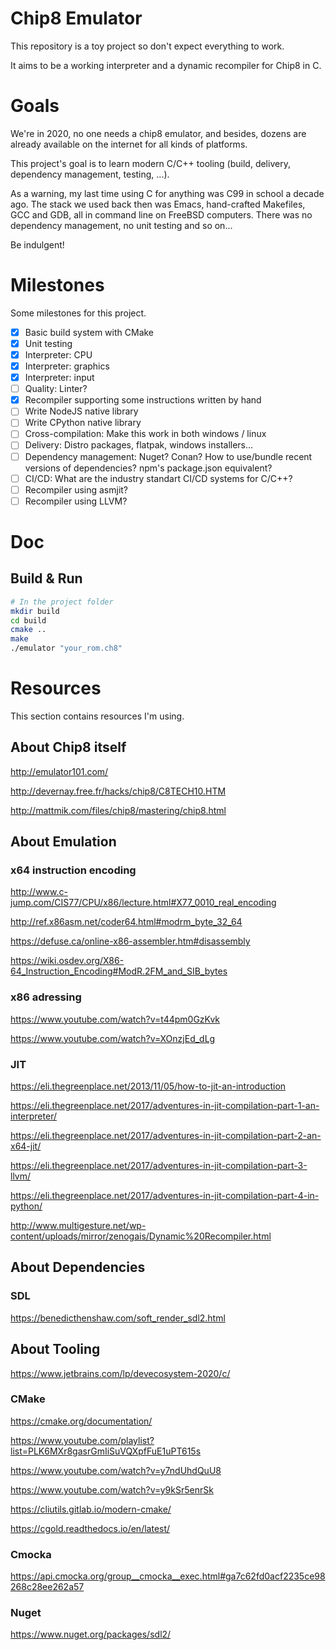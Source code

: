 # Chip8 Emulator

This repository is a toy project so don't expect everything to work.

It aims to be a working interpreter and a dynamic recompiler for Chip8 in C.

# Goals

We're in 2020, no one needs a chip8 emulator, and besides, dozens are already available on the internet for all kinds of platforms.

This project's goal is to learn modern C/C++ tooling (build, delivery, dependency management, testing, ...).

As a warning, my last time using C for anything was C99 in school a decade ago.
The stack we used back then was Emacs, hand-crafted Makefiles, GCC and GDB, all in command line on FreeBSD computers. There was no dependency management, no unit testing and so on...

Be indulgent!

# Milestones

Some milestones for this project.

- [x] Basic build system with CMake
- [x] Unit testing
- [x] Interpreter: CPU
- [x] Interpreter: graphics
- [x] Interpreter: input
- [ ] Quality: Linter?
- [x] Recompiler supporting some instructions written by hand
- [ ] Write NodeJS native library
- [ ] Write CPython native library
- [ ] Cross-compilation: Make this work in both windows / linux
- [ ] Delivery: Distro packages, flatpak, windows installers...
- [ ] Dependency management: Nuget? Conan? How to use/bundle recent versions of dependencies? npm's package.json equivalent?
- [ ] CI/CD: What are the industry standart CI/CD systems for C/C++?
- [ ] Recompiler using asmjit?
- [ ] Recompiler using LLVM?

# Doc

## Build & Run

```sh
# In the project folder
mkdir build
cd build
cmake ..
make
./emulator "your_rom.ch8"
```

# Resources

This section contains resources I'm using.

## About Chip8 itself

http://emulator101.com/

http://devernay.free.fr/hacks/chip8/C8TECH10.HTM

http://mattmik.com/files/chip8/mastering/chip8.html

## About Emulation

### x64 instruction encoding

http://www.c-jump.com/CIS77/CPU/x86/lecture.html#X77_0010_real_encoding

http://ref.x86asm.net/coder64.html#modrm_byte_32_64

https://defuse.ca/online-x86-assembler.htm#disassembly

https://wiki.osdev.org/X86-64_Instruction_Encoding#ModR.2FM_and_SIB_bytes

### x86 adressing

https://www.youtube.com/watch?v=t44pm0GzKvk

https://www.youtube.com/watch?v=XOnzjEd_dLg

### JIT

https://eli.thegreenplace.net/2013/11/05/how-to-jit-an-introduction

https://eli.thegreenplace.net/2017/adventures-in-jit-compilation-part-1-an-interpreter/

https://eli.thegreenplace.net/2017/adventures-in-jit-compilation-part-2-an-x64-jit/

https://eli.thegreenplace.net/2017/adventures-in-jit-compilation-part-3-llvm/

https://eli.thegreenplace.net/2017/adventures-in-jit-compilation-part-4-in-python/

http://www.multigesture.net/wp-content/uploads/mirror/zenogais/Dynamic%20Recompiler.html

## About Dependencies

### SDL

https://benedicthenshaw.com/soft_render_sdl2.html

## About Tooling

https://www.jetbrains.com/lp/devecosystem-2020/c/

### CMake

https://cmake.org/documentation/

https://www.youtube.com/playlist?list=PLK6MXr8gasrGmIiSuVQXpfFuE1uPT615s

https://www.youtube.com/watch?v=y7ndUhdQuU8

https://www.youtube.com/watch?v=y9kSr5enrSk

https://cliutils.gitlab.io/modern-cmake/

https://cgold.readthedocs.io/en/latest/

### Cmocka

https://api.cmocka.org/group__cmocka__exec.html#ga7c62fd0acf2235ce98268c28ee262a57

### Nuget

https://www.nuget.org/packages/sdl2/
